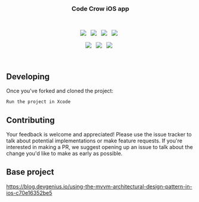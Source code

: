 
<br>

<h3 align="center">
    Code Crow iOS app
</h3>

<br>

<p align="center">
    <a href="https://github.com/CodeCrowCorp/cro_ios"><img src="https://img.shields.io/github/v/release/CodeCrowCorp/cro_ios?color=%23ff00a0&include_prereleases&label=version&sort=semver"></a>
    &nbsp;
    <a href="https://github.com/CodeCrowCorp/cro_ios"><img src="https://img.shields.io/badge/built_with-iOS-FFFFFF.svg"></a>
    &nbsp;
    <a href="https://github.com/CodeCrowCorp/cro_ios/actions"><img src="https://github.com/CodeCrowCorp/cro_ios/actions/workflows/prod-ios.yml/badge.svg"></a>
    &nbsp;
    <a href="https://about.codecov.io/"><img src="https://codecov.io/gh/CodeCrowCorp/cro_ios/branch/main/graph/badge.svg"></a>
    &nbsp;
</p>

<p align="center">
    <a href="https://github.com/CodeCrowCorp/cro_ios/blob/master/LICENSE.md"><img src="https://img.shields.io/badge/license-GPL3.0-00bfff.svg"></a>
    &nbsp;
	<a href="https://discord.gg/codecrow"><img src="https://img.shields.io/discord/766681806463303680?label=discord&color=5a66f6"></a>
	&nbsp;
    <a href="https://twitter.com/CodeCrowCorp"><img src="https://img.shields.io/badge/twitter-follow_us-1d9bf0.svg"></a>
    &nbsp;
</p>

<br>

## Developing

Once you've forked and cloned the project:

`Run the project in Xcode`

## Contributing

Your feedback is welcome and appreciated! Please use the issue tracker to talk about potential implementations or make feature requests. If you're interested in making a PR, we suggest opening up an issue to talk about the change you'd like to make as early as possible.

## Base project
https://blog.devgenius.io/using-the-mvvm-architectural-design-pattern-in-ios-c70e16352be5

